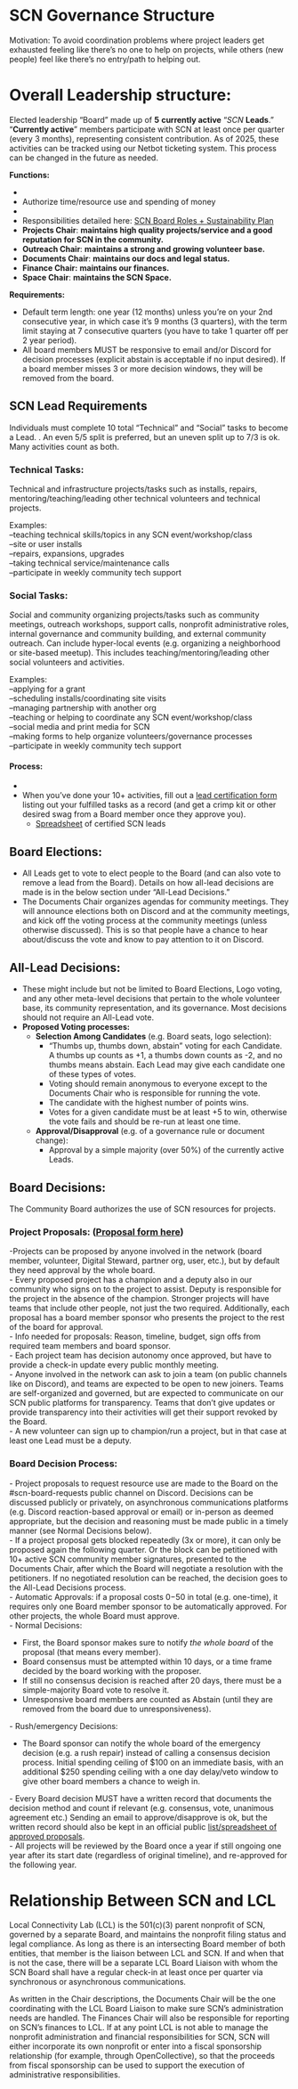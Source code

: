# SCN Governance Structure

Motivation: To avoid coordination problems where project leaders get exhausted feeling like there’s no one to help on projects, while others (new people) feel like there’s no entry/path to helping out.

# Overall Leadership structure:

Elected leadership “Board” made up of **5**  **currently active** “*SCN* **Leads**.”  “**Currently active**” members participate with SCN at least once per quarter (every 3 months), representing consistent contribution. As of 2025, these activities can be tracked using our Netbot ticketing system. This process can be changed in the future as needed.

**Functions:**

-   
- Authorize time/resource use and spending of money  
-   
- Responsibilities detailed here: [SCN Board Roles + Sustainability Plan](https://docs.google.com/presentation/d/1FBy6v8ySIKP0-YcYiCTp85rGGu0_rQ_XB9H17kPpwy0/edit?slide=id.p#slide=id.p)  
- **Projects Chair**: **maintains high quality projects/service and a good reputation for SCN in the community.**  
- **Outreach Chair**: **maintains a strong and growing volunteer base.**  
- **Documents Chair**: **maintains our docs and legal status.**  
- **Finance Chair:** **maintains our finances.**   
- **Space Chair**: **maintains the SCN Space.**

**Requirements:** 

- Default term length: one year (12 months) unless you’re on your 2nd consecutive year, in which case it’s 9 months (3 quarters), with the term limit staying at 7 consecutive quarters (you have to take 1 quarter off per 2 year period).  
- All board members MUST be responsive to email and/or Discord for decision processes (explicit abstain is acceptable if no input desired). If a board member misses 3 or more decision windows, they will be removed from the board.

## SCN Lead Requirements

Individuals must complete 10 total “Technical” and “Social” tasks to become a Lead. . An even 5/5 split is preferred, but an uneven split up to 7/3 is ok. Many activities count as both.

### **Technical Tasks:**

Technical and infrastructure projects/tasks such as installs, repairs, mentoring/teaching/leading other technical volunteers and technical projects.

Examples:  
–teaching technical skills/topics in any SCN event/workshop/class  
–site or user installs  
–repairs, expansions, upgrades  
–taking technical service/maintenance calls  
–participate in weekly community tech support

### **Social Tasks:**

*S*ocial and community organizing projects/tasks such as community meetings, outreach workshops, support calls, nonprofit administrative roles, internal governance and community building, and external community outreach. Can include hyper-local events (e.g. organizing a neighborhood or site-based meetup). This includes teaching/mentoring/leading  other social volunteers and activities.

Examples:  
–applying for a grant  
–scheduling installs/coordinating site visits  
–managing partnership with another org  
–teaching or helping to coordinate any SCN event/workshop/class  
–social media and print media for SCN  
–making forms to help organize volunteers/governance processes  
–participate in weekly community tech support

#### Process:

-   
- When you’ve done your 10+ activities, fill out a [lead certification form](https://forms.gle/whsmR31BkydWXY8d6) listing out your fulfilled tasks as a record (and get a crimp kit or other desired swag from a Board member once they approve you).  
  - [Spreadsheet](https://docs.google.com/spreadsheets/d/1ZzrqQSJs2neDGIbqG3jRLgcTQE4TmZ3PCSkBkjdXWpQ/edit?usp=sharing) of certified SCN leads

## Board Elections:

- All Leads get to vote to elect people to the Board (and can also vote to remove a lead from the Board). Details on how all-lead decisions are made is in the below section under “All-Lead Decisions.”  
- The Documents Chair organizes agendas for community meetings. They will announce elections both on Discord and at the community meetings, and kick off the voting process at the community meetings (unless otherwise discussed). This is so that people have a chance to hear about/discuss the vote and know to pay attention to it on Discord.

## All-Lead Decisions:

- These might include but not be limited to Board Elections, Logo voting, and any other meta-level decisions that pertain to the whole volunteer base, its community representation, and its governance. Most decisions should not require an All-Lead vote.  
- **Proposed Voting processes:**   
  - **Selection Among Candidates** (e.g. Board seats, logo selection):   
    - “Thumbs up, thumbs down, abstain” voting for each Candidate. A thumbs up counts as \+1, a thumbs down counts as \-2, and no thumbs means abstain. Each Lead may give each candidate one of these types of votes.   
    - Voting should remain anonymous to everyone except to the Documents Chair who is responsible for running the vote.  
    - The candidate with the highest number of points wins.   
    - Votes for a given candidate must be at least \+5 to win, otherwise the vote fails and should be re-run at least one time.  
  - **Approval/Disapproval** (e.g. of a governance rule or document change):  
    - Approval by a simple majority (over 50%) of the currently active Leads.

## Board Decisions:

The Community Board authorizes the use of SCN resources for projects.

### Project Proposals: ([Proposal form here](https://tinyurl.com/scn-projects))

\-Projects can be proposed by anyone involved in the network (board member, volunteer, Digital Steward, partner org, user, etc.), but by default they need approval by the whole board.  
\- Every proposed project has a champion and a deputy also in our community who signs on to the project to assist. Deputy is responsible for the project in the absence of the champion. Stronger projects will have teams that include other people, not just the two required. Additionally, each proposal has a board member sponsor who presents the project to the rest of the board for approval.  
\- Info needed for proposals: Reason, timeline, budget, sign offs from required team members and board sponsor.  
\- Each project team has decision autonomy once approved, but have to provide a check-in update every public monthly meeting.  
\- Anyone involved in the network can ask to join a team (on public channels like on Discord), and teams are expected to be open to new joiners. Teams are self-organized and governed, but are expected to communicate on our SCN public platforms for transparency. Teams that don’t give updates or provide transparency into their activities will get their support revoked by the Board.  
\- A new volunteer can sign up to champion/run a project, but in that case at least one Lead must be a deputy.

### Board Decision Process:

\- Project proposals to request resource use are made to the Board on the \#scn-board-requests public channel on Discord.  Decisions can be discussed publicly or privately, on asynchronous communications platforms (e.g. Discord reaction-based approval or email) or in-person as deemed appropriate, but the decision and reasoning must be made public in a timely manner (see Normal Decisions below).  
\- If a project proposal gets blocked repeatedly (3x or more), it can only be proposed again the following quarter. Or the block can be petitioned with 10+ active SCN community member signatures, presented to the Documents Chair, after which the Board will negotiate a resolution with the petitioners. If no negotiated resolution can be reached, the decision goes to the All-Lead Decisions process.  
\- Automatic Approvals: if a proposal costs $0-$50 in total (e.g. one-time), it requires only one Board member sponsor to be automatically approved. For other projects, the whole Board must approve.  
\- Normal Decisions: 

- First, the Board sponsor makes sure to notify *the whole board* of the proposal (that means every member).  
- Board consensus must be attempted within 10 days, or a time frame decided by the board working with the proposer.  
- If still no consensus decision is reached after 20 days, there must be a simple-majority Board vote to resolve it.  
- Unresponsive board members are counted as Abstain (until they are removed from the board due to unresponsiveness).

\- Rush/emergency Decisions:

- The Board sponsor can notify the whole board of the emergency decision (e.g. a rush repair) instead of calling a consensus decision process. Initial spending ceiling of $100 on an immediate basis, with an additional $250 spending ceiling with a one day delay/veto window to give other board members a chance to weigh in.

\- Every Board decision MUST have a written record that documents the decision method and count if relevant (e.g. consensus, vote, unanimous agreement etc.) Sending an email to approve/disapprove is ok, but the written record should also be kept in an official public [list/spreadsheet of approved proposals](https://docs.google.com/spreadsheets/d/1_Seq5czdDK3p8TqGVfLtGXSTGqn_zOSMXLLOtCB4hiY/edit).  
\- All projects will be reviewed by the Board once a year if still ongoing one year after its start date (regardless of original timeline), and re-approved for the following year.

# Relationship Between SCN and LCL

Local Connectivity Lab (LCL) is the 501(c)(3) parent nonprofit of SCN, governed by a separate Board, and maintains the nonprofit filing status and legal compliance. As long as there is an intersecting Board member of both entities, that member is the liaison between LCL and SCN. If and when that is not the case, there will be a separate LCL Board Liaison with whom the SCN Board shall have a regular check-in at least once per quarter via synchronous or asynchronous communications. 

As written in the Chair descriptions, the Documents Chair will be the one coordinating with the LCL Board Liaison to make sure SCN’s administration needs are handled. The Finances Chair will also be responsible for reporting on SCN’s finances to LCL. If at any point LCL is not able to manage the nonprofit administration and financial responsibilities for SCN, SCN will either incorporate its own nonprofit or enter into a fiscal sponsorship relationship (for example, through OpenCollective), so that the proceeds from fiscal sponsorship can be used to support the execution of administrative responsibilities.